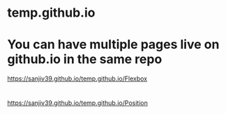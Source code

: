 # temp.github.io
# You can have multiple pages live on github.io in the same repo
https://sanjiv39.github.io/temp.github.io/Flexbox
#
https://sanjiv39.github.io/temp.github.io/Position
